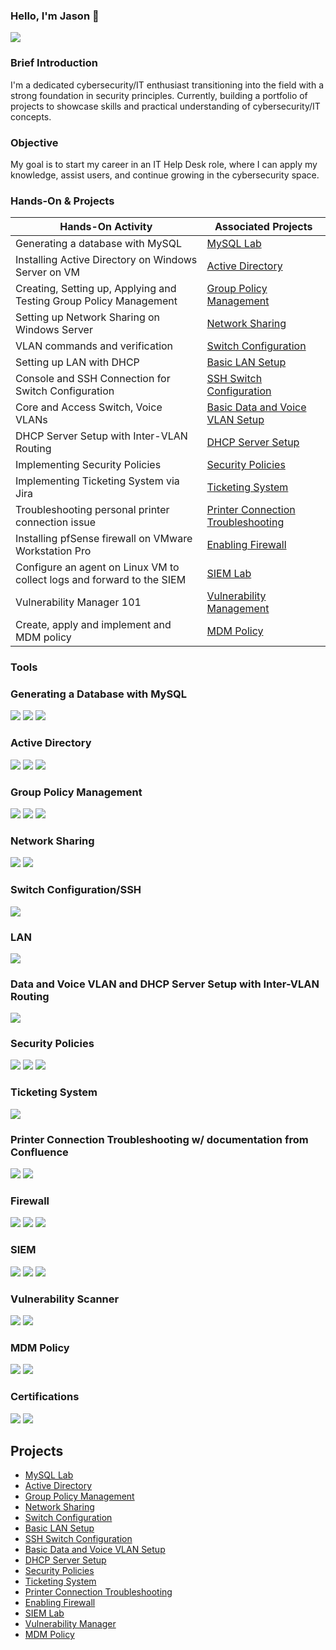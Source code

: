 ### Hello, I'm Jason 👋
<a href="https://linkedin.com/in/jason-ling-a23a522a3"><img src="https://img.shields.io/badge/-LinkedIn-0072b1?&style=for-the-badge&logo=linkedin&logoColor=white" /></a> 

### Brief Introduction

I'm a dedicated cybersecurity/IT enthusiast transitioning into the field with a strong foundation in security principles. Currently, building a portfolio of projects to showcase skills and practical understanding of cybersecurity/IT concepts.

### Objective

My goal is to start my career in an IT Help Desk role, where I can apply my knowledge, assist users, and continue growing in the cybersecurity space.

### Hands-On & Projects

| Hands-On Activity                                         | Associated Projects        |
|-----------------------------------------------------------|----------------------------|
| Generating a database with MySQL                                    | <a href= "https://github.com/0xShadowByte/Learning-SQL">MySQL Lab</a> |
| Installing Active Directory on Windows Server on VM                 | <a href= "https://github.com/0xShadowByte/Active-Directory/tree/main">Active Directory</a>|
| Creating, Setting up, Applying and Testing Group Policy Management  | <a href= "https://github.com/0xShadowByte/Group-Policy-Management">Group Policy Management</a>|
| Setting up Network Sharing on Windows Server                        | <a href= "https://github.com/0xShadowByte/Network-Sharing">Network Sharing</a>|
| VLAN commands and verification                                      | <a href= "https://github.com/0xShadowByte/Switch-Configuration">Switch Configuration</a> |
| Setting up LAN with DHCP                                            | <a href= "https://github.com/0xShadowByte/LAN-Setup"> Basic LAN Setup</a> |
| Console and SSH Connection for Switch Configuration                 | <a href= "https://github.com/0xShadowByte/SSH-Switch-Config">SSH Switch Configuration</a> |
| Core and Access Switch, Voice VLANs                                 | <a href= "https://github.com/0xShadowByte/VLAN-Configuration"> Basic Data and Voice VLAN Setup </a> | 
| DHCP Server Setup with Inter-VLAN Routing                           | <a href= "https://github.com/0xShadowByte/DHCP-Server-Setup"> DHCP Server Setup </a> |
| Implementing Security Policies                                         | <a href= "https://github.com/0xShadowByte/Security-Policies">Security Policies</a>|
| Implementing Ticketing System via Jira                                 | <a href= "https://github.com/0xShadowByte/Ticketing-System">Ticketing System</a>|
| Troubleshooting personal printer connection issue                      | <a href= "https://github.com/0xShadowByte/printer-connection-troubleshooting">Printer Connection Troubleshooting</a> |
| Installing pfSense firewall on VMware Workstation Pro                  | <a href= "https://github.com/0xShadowByte/Firewall">Enabling Firewall</a> |  
| Configure an agent on Linux VM to collect logs and forward to the SIEM | <a href= "https://github.com/0xShadowByte/SIEM-Lab">SIEM Lab</a>|               
| Vulnerability Manager 101                                              | <a href= "https://github.com/0xShadowByte/Vulnerability-Management">Vulnerability Management</a>|
| Create, apply and implement and MDM policy                             | <a href= "https://github.com/0xShadowByte/MDM-Policy">MDM Policy</a>|

### Tools

### Generating a Database with MySQL
<div>
    <img src="https://img.shields.io/badge/-MySQL-4479A1?&style=for-the-badge&logo=MySQL&logoColor=white" />
    <img src="https://img.shields.io/badge/-Kali%20Linux-557C94?&style=for-the-badge&logo=Kali-Linux&logoColor=white" />
    <img src="https://img.shields.io/badge/-VirtualBox-183A61?&style=for-the-badge&logo=VirtualBox&logoColor=white" />

</div>
    
### Active Directory
<div>
    <img src="https://img.shields.io/badge/-VMware%20Workstation%20Pro-0071C6?&style=for-the-badge&logo=VMware&logoColor=white" />
    <img src="https://img.shields.io/badge/-ChatGPT-412991?&style=for-the-badge&logo=OpenAI&logoColor=white" />
    <img src="https://img.shields.io/badge/-Windows%20Server%202022-00A4EF?&style=for-the-badge&logo=Windows-Server&logoColor=white" />
</div>

### Group Policy Management 
<div>
    <img src="https://img.shields.io/badge/-VMware%20Workstation%20Pro-0071C6?&style=for-the-badge&logo=VMware&logoColor=white" />
    <img src="https://img.shields.io/badge/-Windows%20Server%202022-00A4EF?&style=for-the-badge&logo=Windows-Server&logoColor=white" />
    <img src="https://img.shields.io/badge/-Windows%2010%20Enterprise-00A4EF?&style=for-the-badge&logo=Windows&logoColor=white" />
</div>

### Network Sharing 
<div>
    <img src="https://img.shields.io/badge/-VMware%20Workstation%20Pro-0071C6?&style=for-the-badge&logo=VMware&logoColor=white" />
    <img src="https://img.shields.io/badge/-Windows%20Server%202022-00A4EF?&style=for-the-badge&logo=Windows-Server&logoColor=white" /> 
</div>

### Switch Configuration/SSH 
<div>
    <img src="https://img.shields.io/badge/-Cisco%20Packet%20Tracer-1BA0D7?&style=for-the-badge&logo=Cisco&logoColor=white" />

</div>

### LAN 
<div>
    <img src="https://img.shields.io/badge/-Cisco%20Packet%20Tracer-1BA0D7?&style=for-the-badge&logo=Cisco&logoColor=white" />

</div>

### Data and Voice VLAN and DHCP Server Setup with Inter-VLAN Routing
<div>
    <img src="https://img.shields.io/badge/-Cisco%20Packet%20Tracer-1BA0D7?&style=for-the-badge&logo=Cisco&logoColor=white" />

</div>

### Security Policies
<div>
    <img src="https://img.shields.io/badge/-VMware%20Workstation%20Pro-0071C6?&style=for-the-badge&logo=VMware&logoColor=white" />
    <img src="https://img.shields.io/badge/-Windows%20Server%202022-00A4EF?&style=for-the-badge&logo=Windows-Server&logoColor=white" /> 
    <img src="https://img.shields.io/badge/-Windows%2010%20Enterprise-00A4EF?&style=for-the-badge&logo=Windows&logoColor=white" />
</div>

### Ticketing System 
<div>
    <img src="https://img.shields.io/badge/-Jira-0052CC?&style=for-the-badge&logo=Jira&logoColor=white" />
</div>

### Printer Connection Troubleshooting w/ documentation from Confluence
<div>
    <img src="https://img.shields.io/badge/-Windows%2010-00A4EF?&style=for-the-badge&logo=Windows&logoColor=white" />
    <img src="https://img.shields.io/badge/-Confluence-172B4D?&style=for-the-badge&logo=Confluence&logoColor=white" />
</div>

### Firewall 
<div>
    <img src="https://img.shields.io/badge/-VMware%20Workstation%20Pro-0071C6?&style=for-the-badge&logo=VMware&logoColor=white" />
    <img src="https://img.shields.io/badge/-pfSense-003366?&style=for-the-badge&logo=pfSense&logoColor=white" />
    <img src="https://img.shields.io/badge/-Windows%2010%20Enterprise-00A4EF?&style=for-the-badge&logo=Windows&logoColor=white" />
</div>

### SIEM 
<div>
    <img src="https://img.shields.io/badge/-VirtualBox%20VM-183A61?&style=for-the-badge&logo=VirtualBox&logoColor=white" />
    <img src="https://img.shields.io/badge/-Kali%20Linux%20on%20VirtualBox-557C94?&style=for-the-badge&logo=Kali-Linux&logoColor=white" />
    <img src="https://img.shields.io/badge/-Elastic-005571?&style=for-the-badge&logo=Elastic&logoColor=white" />  
</div>

### Vulnerability Scanner 
<div>
    <img src="https://img.shields.io/badge/-Azure%20Sentinel-0078D4?&style=for-the-badge&logo=Microsoft-Azure&logoColor=white" />
    <img src="https://img.shields.io/badge/-Tenable-00C7B7?&style=for-the-badge&logo=Tenable&logoColor=white" />
    
</div>    

### MDM Policy 
<div>
    <img src="https://img.shields.io/badge/-Flyve%20MDM-004D66?&style=for-the-badge&logo=flyve-mdm&logoColor=white" /> 
    <img src="https://img.shields.io/badge/-Jamf-0091E5?&style=for-the-badge&logo=jamf&logoColor=white" />
</div>

### Certifications

<div>
    <img src="https://img.shields.io/badge/-Security%2B-FF0000?&style=for-the-badge&logo=CompTIA&logoColor=white" />
    <img src="https://img.shields.io/badge/-Google%20Cybersecurity%20Certificate-4285F4?&style=for-the-badge&logo=Google&logoColor=white" />
</div>

## Projects
- <a href= "https://github.com/0xShadowByte/Learning-SQL">MySQL Lab</a>
- <a href= "https://github.com/0xShadowByte/Active-Directory/tree/main">Active Directory</a>
- <a href= "https://github.com/0xShadowByte/Group-Policy-Management">Group Policy Management</a>
- <a href= "https://github.com/0xShadowByte/Network-Sharing">Network Sharing</a>
- <a href= "https://github.com/0xShadowByte/Switch-Configuration">Switch Configuration</a>
- <a href= "https://github.com/0xShadowByte/LAN-Setup"> Basic LAN Setup</a>
- <a href= "https://github.com/0xShadowByte/SSH-Switch-Config">SSH Switch Configuration</a>
- <a href= "https://github.com/0xShadowByte/VLAN-Configuration"> Basic Data and Voice VLAN Setup </a>
- <a href= "https://github.com/0xShadowByte/DHCP-Server-Setup"> DHCP Server Setup </a> 
- <a href= "https://github.com/0xShadowByte/Security-Policies">Security Policies</a>
- <a href= "https://github.com/0xShadowByte/Ticketing-System">Ticketing System</a>
- <a href= "https://github.com/0xShadowByte/printer-connection-troubleshooting">Printer Connection Troubleshooting</a> 
- <a href= "https://github.com/0xShadowByte/Firewall">Enabling Firewall</a>
- <a href= "https://github.com/0xShadowByte/SIEM-Lab">SIEM Lab</a>
- <a href= "https://github.com/0xShadowByte/Vulnerability-Scanner">Vulnerability Manager</a>
- <a href= "https://github.com/0xShadowByte/MDM-Policy">MDM Policy</a>
